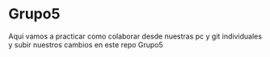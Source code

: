# Grupo5

Aqui vamos a practicar como colaborar desde nuestras pc y git individuales y subir nuestros cambios en este repo Grupo5
